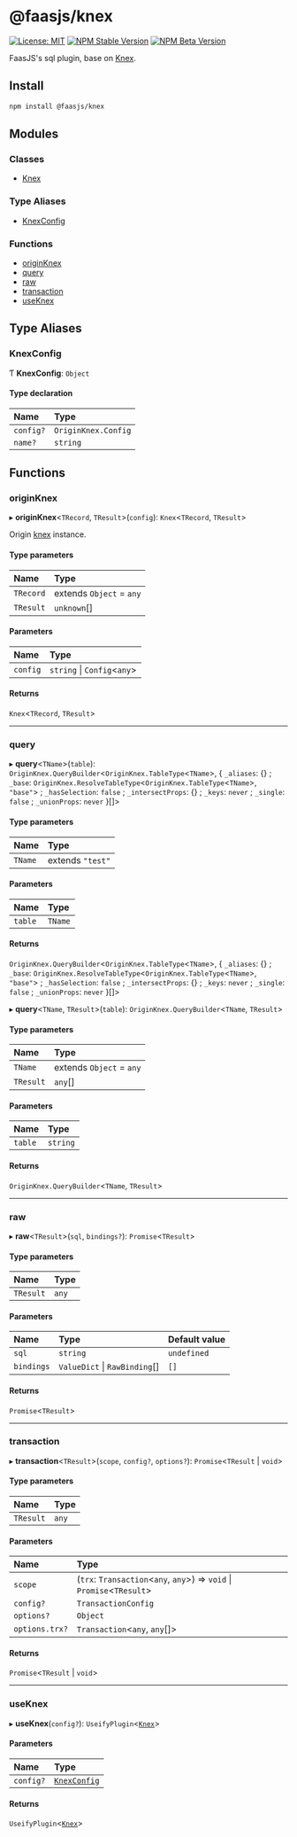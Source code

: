 # @faasjs/knex

[![License: MIT](https://img.shields.io/npm/l/@faasjs/knex.svg)](https://github.com/faasjs/faasjs/blob/main/packages/faasjs/knex/LICENSE)
[![NPM Stable Version](https://img.shields.io/npm/v/@faasjs/knex/stable.svg)](https://www.npmjs.com/package/@faasjs/knex)
[![NPM Beta Version](https://img.shields.io/npm/v/@faasjs/knex/beta.svg)](https://www.npmjs.com/package/@faasjs/knex)

FaasJS's sql plugin, base on [Knex](https://knexjs.org/).

## Install

```sh
npm install @faasjs/knex
```

## Modules

### Classes

- [Knex](classes/Knex.md)

### Type Aliases

- [KnexConfig](#knexconfig)

### Functions

- [originKnex](#originknex)
- [query](#query)
- [raw](#raw)
- [transaction](#transaction)
- [useKnex](#useknex)

## Type Aliases

### KnexConfig

Ƭ **KnexConfig**: `Object`

#### Type declaration

| Name | Type |
| :------ | :------ |
| `config?` | `OriginKnex.Config` |
| `name?` | `string` |

## Functions

### originKnex

▸ **originKnex**\<`TRecord`, `TResult`\>(`config`): `Knex`\<`TRecord`, `TResult`\>

Origin [knex](https://knexjs.org/) instance.

#### Type parameters

| Name | Type |
| :------ | :------ |
| `TRecord` | extends `Object` = `any` |
| `TResult` | `unknown`[] |

#### Parameters

| Name | Type |
| :------ | :------ |
| `config` | `string` \| `Config`\<`any`\> |

#### Returns

`Knex`\<`TRecord`, `TResult`\>

___

### query

▸ **query**\<`TName`\>(`table`): `OriginKnex.QueryBuilder`\<`OriginKnex.TableType`\<`TName`\>, \{ `_aliases`: {} ; `_base`: `OriginKnex.ResolveTableType`\<`OriginKnex.TableType`\<`TName`\>, ``"base"``\> ; `_hasSelection`: ``false`` ; `_intersectProps`: {} ; `_keys`: `never` ; `_single`: ``false`` ; `_unionProps`: `never`  }[]\>

#### Type parameters

| Name | Type |
| :------ | :------ |
| `TName` | extends ``"test"`` |

#### Parameters

| Name | Type |
| :------ | :------ |
| `table` | `TName` |

#### Returns

`OriginKnex.QueryBuilder`\<`OriginKnex.TableType`\<`TName`\>, \{ `_aliases`: {} ; `_base`: `OriginKnex.ResolveTableType`\<`OriginKnex.TableType`\<`TName`\>, ``"base"``\> ; `_hasSelection`: ``false`` ; `_intersectProps`: {} ; `_keys`: `never` ; `_single`: ``false`` ; `_unionProps`: `never`  }[]\>

▸ **query**\<`TName`, `TResult`\>(`table`): `OriginKnex.QueryBuilder`\<`TName`, `TResult`\>

#### Type parameters

| Name | Type |
| :------ | :------ |
| `TName` | extends `Object` = `any` |
| `TResult` | `any`[] |

#### Parameters

| Name | Type |
| :------ | :------ |
| `table` | `string` |

#### Returns

`OriginKnex.QueryBuilder`\<`TName`, `TResult`\>

___

### raw

▸ **raw**\<`TResult`\>(`sql`, `bindings?`): `Promise`\<`TResult`\>

#### Type parameters

| Name | Type |
| :------ | :------ |
| `TResult` | `any` |

#### Parameters

| Name | Type | Default value |
| :------ | :------ | :------ |
| `sql` | `string` | `undefined` |
| `bindings` | `ValueDict` \| `RawBinding`[] | `[]` |

#### Returns

`Promise`\<`TResult`\>

___

### transaction

▸ **transaction**\<`TResult`\>(`scope`, `config?`, `options?`): `Promise`\<`TResult` \| `void`\>

#### Type parameters

| Name | Type |
| :------ | :------ |
| `TResult` | `any` |

#### Parameters

| Name | Type |
| :------ | :------ |
| `scope` | (`trx`: `Transaction`\<`any`, `any`\>) => `void` \| `Promise`\<`TResult`\> |
| `config?` | `TransactionConfig` |
| `options?` | `Object` |
| `options.trx?` | `Transaction`\<`any`, `any`[]\> |

#### Returns

`Promise`\<`TResult` \| `void`\>

___

### useKnex

▸ **useKnex**(`config?`): `UseifyPlugin`\<[`Knex`](classes/Knex.md)\>

#### Parameters

| Name | Type |
| :------ | :------ |
| `config?` | [`KnexConfig`](#knexconfig) |

#### Returns

`UseifyPlugin`\<[`Knex`](classes/Knex.md)\>
